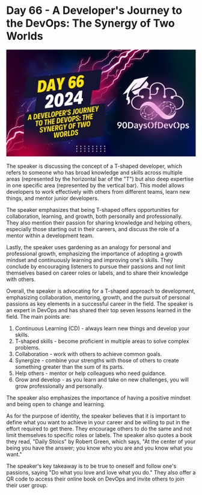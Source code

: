 # Day 66 - A Developer's Journey to the DevOps: The Synergy of Two Worlds
[![Watch the video](thumbnails/day66.png)](https://www.youtube.com/watch?v=Q_LApaLzkSU)

 The speaker is discussing the concept of a T-shaped developer, which refers to someone who has broad knowledge and skills across multiple areas (represented by the horizontal bar of the "T") but also deep expertise in one specific area (represented by the vertical bar). This model allows developers to work effectively with others from different teams, learn new things, and mentor junior developers.

The speaker emphasizes that being T-shaped offers opportunities for collaboration, learning, and growth, both personally and professionally. They also mention their passion for sharing knowledge and helping others, especially those starting out in their careers, and discuss the role of a mentor within a development team.

Lastly, the speaker uses gardening as an analogy for personal and professional growth, emphasizing the importance of adopting a growth mindset and continuously learning and improving one's skills. They conclude by encouraging listeners to pursue their passions and not limit themselves based on career roles or labels, and to share their knowledge with others.

Overall, the speaker is advocating for a T-shaped approach to development, emphasizing collaboration, mentoring, growth, and the pursuit of personal passions as key elements in a successful career in the field.
The speaker is an expert in DevOps and has shared their top seven lessons learned in the field. The main points are:

1. Continuous Learning (CD) - always learn new things and develop your skills.
2. T-shaped skills - become proficient in multiple areas to solve complex problems.
3. Collaboration - work with others to achieve common goals.
4. Synergize - combine your strengths with those of others to create something greater than the sum of its parts.
5. Help others - mentor or help colleagues who need guidance.
6. Grow and develop - as you learn and take on new challenges, you will grow professionally and personally.

The speaker also emphasizes the importance of having a positive mindset and being open to change and learning.

As for the purpose of identity, the speaker believes that it is important to define what you want to achieve in your career and be willing to put in the effort required to get there. They encourage others to do the same and not limit themselves to specific roles or labels. The speaker also quotes a book they read, "Daily Stoics" by Robert Green, which says, "At the center of your being you have the answer; you know who you are and you know what you want."

The speaker's key takeaway is to be true to oneself and follow one's passions, saying "Do what you love and love what you do." They also offer a QR code to access their online book on DevOps and invite others to join their user group.
